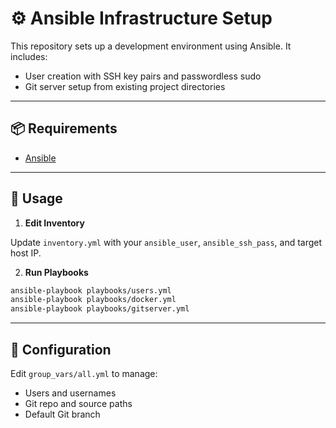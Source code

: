# ⚙️ Ansible Infrastructure Setup

This repository sets up a development environment using Ansible. It includes:

- User creation with SSH key pairs and passwordless sudo  
- Git server setup from existing project directories

---

## 📦 Requirements

- [Ansible](https://docs.ansible.com/ansible/latest/installation_guide/intro_installation.html)

---

## 🚀 Usage

1. **Edit Inventory**

Update `inventory.yml` with your `ansible_user`, `ansible_ssh_pass`, and target host IP.

2. **Run Playbooks**

```bash
ansible-playbook playbooks/users.yml
ansible-playbook playbooks/docker.yml
ansible-playbook playbooks/gitserver.yml
````

---

## 🔧 Configuration

Edit `group_vars/all.yml` to manage:

* Users and usernames
* Git repo and source paths
* Default Git branch

